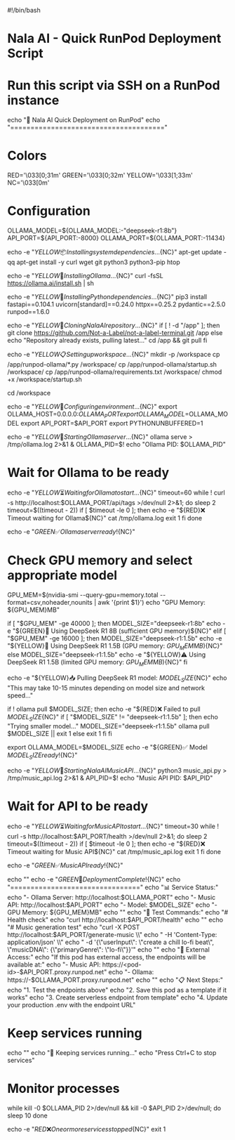 #!/bin/bash

# Nala AI - Quick RunPod Deployment Script
# Run this script via SSH on a RunPod instance

echo "🚀 Nala AI Quick Deployment on RunPod"
echo "======================================"

# Colors
RED='\033[0;31m'
GREEN='\033[0;32m'
YELLOW='\033[1;33m'
NC='\033[0m'

# Configuration
OLLAMA_MODEL=${OLLAMA_MODEL:-"deepseek-r1:8b"}
API_PORT=${API_PORT:-8000}
OLLAMA_PORT=${OLLAMA_PORT:-11434}

echo -e "${YELLOW}📦 Installing system dependencies...${NC}"
apt-get update -qq
apt-get install -y curl wget git python3 python3-pip htop

echo -e "${YELLOW}🤖 Installing Ollama...${NC}"
curl -fsSL https://ollama.ai/install.sh | sh

echo -e "${YELLOW}🐍 Installing Python dependencies...${NC}"
pip3 install fastapi==0.104.1 uvicorn[standard]==0.24.0 httpx==0.25.2 pydantic==2.5.0 runpod==1.6.0

echo -e "${YELLOW}📂 Cloning Nala AI repository...${NC}"
if [ ! -d "/app" ]; then
    git clone https://github.com/Not-a-Label/not-a-label-terminal.git /app
else
    echo "Repository already exists, pulling latest..."
    cd /app && git pull
fi

echo -e "${YELLOW}📋 Setting up workspace...${NC}"
mkdir -p /workspace
cp /app/runpod-ollama/*.py /workspace/
cp /app/runpod-ollama/startup.sh /workspace/
cp /app/runpod-ollama/requirements.txt /workspace/
chmod +x /workspace/startup.sh

cd /workspace

echo -e "${YELLOW}🔧 Configuring environment...${NC}"
export OLLAMA_HOST=0.0.0.0:$OLLAMA_PORT
export OLLAMA_MODEL=$OLLAMA_MODEL
export API_PORT=$API_PORT
export PYTHONUNBUFFERED=1

echo -e "${YELLOW}🚀 Starting Ollama server...${NC}"
ollama serve > /tmp/ollama.log 2>&1 &
OLLAMA_PID=$!
echo "Ollama PID: $OLLAMA_PID"

# Wait for Ollama to be ready
echo -e "${YELLOW}⏳ Waiting for Ollama to start...${NC}"
timeout=60
while ! curl -s http://localhost:$OLLAMA_PORT/api/tags >/dev/null 2>&1; do
    sleep 2
    timeout=$((timeout - 2))
    if [ $timeout -le 0 ]; then
        echo -e "${RED}❌ Timeout waiting for Ollama${NC}"
        cat /tmp/ollama.log
        exit 1
    fi
done

echo -e "${GREEN}✅ Ollama server ready!${NC}"

# Check GPU memory and select appropriate model
GPU_MEM=$(nvidia-smi --query-gpu=memory.total --format=csv,noheader,nounits | awk '{print $1}')
echo "GPU Memory: ${GPU_MEM}MB"

if [ "$GPU_MEM" -ge 40000 ]; then
    MODEL_SIZE="deepseek-r1:8b"
    echo -e "${GREEN}🎯 Using DeepSeek R1 8B (sufficient GPU memory)${NC}"
elif [ "$GPU_MEM" -ge 16000 ]; then
    MODEL_SIZE="deepseek-r1:1.5b"
    echo -e "${YELLOW}🎯 Using DeepSeek R1 1.5B (GPU memory: ${GPU_MEM}MB)${NC}"
else
    MODEL_SIZE="deepseek-r1:1.5b"
    echo -e "${YELLOW}⚠️ Using DeepSeek R1 1.5B (limited GPU memory: ${GPU_MEM}MB)${NC}"
fi

echo -e "${YELLOW}📥 Pulling DeepSeek R1 model: $MODEL_SIZE${NC}"
echo "This may take 10-15 minutes depending on model size and network speed..."

if ! ollama pull $MODEL_SIZE; then
    echo -e "${RED}❌ Failed to pull $MODEL_SIZE${NC}"
    if [ "$MODEL_SIZE" != "deepseek-r1:1.5b" ]; then
        echo "Trying smaller model..."
        MODEL_SIZE="deepseek-r1:1.5b"
        ollama pull $MODEL_SIZE || exit 1
    else
        exit 1
    fi
fi

export OLLAMA_MODEL=$MODEL_SIZE
echo -e "${GREEN}✅ Model $MODEL_SIZE ready!${NC}"

echo -e "${YELLOW}🎵 Starting Nala AI Music API...${NC}"
python3 music_api.py > /tmp/music_api.log 2>&1 &
API_PID=$!
echo "Music API PID: $API_PID"

# Wait for API to be ready
echo -e "${YELLOW}⏳ Waiting for Music API to start...${NC}"
timeout=30
while ! curl -s http://localhost:$API_PORT/health >/dev/null 2>&1; do
    sleep 2
    timeout=$((timeout - 2))
    if [ $timeout -le 0 ]; then
        echo -e "${RED}❌ Timeout waiting for Music API${NC}"
        cat /tmp/music_api.log
        exit 1
    fi
done

echo -e "${GREEN}✅ Music API ready!${NC}"

echo ""
echo -e "${GREEN}🎉 Deployment Complete!${NC}"
echo "================================"
echo "📊 Service Status:"
echo "- Ollama Server: http://localhost:$OLLAMA_PORT"
echo "- Music API: http://localhost:$API_PORT"
echo "- Model: $MODEL_SIZE"
echo "- GPU Memory: ${GPU_MEM}MB"
echo ""
echo "🧪 Test Commands:"
echo "# Health check"
echo "curl http://localhost:$API_PORT/health"
echo ""
echo "# Music generation test"
echo "curl -X POST http://localhost:$API_PORT/generate-music \\"
echo "  -H 'Content-Type: application/json' \\"
echo "  -d '{\"userInput\": \"create a chill lo-fi beat\", \"musicDNA\": {\"primaryGenre\": \"lo-fi\"}}'"
echo ""
echo "🔗 External Access:"
echo "If this pod has external access, the endpoints will be available at:"
echo "- Music API: https://<pod-id>-$API_PORT.proxy.runpod.net"
echo "- Ollama: https://<pod-id>-$OLLAMA_PORT.proxy.runpod.net"
echo ""
echo "📋 Next Steps:"
echo "1. Test the endpoints above"
echo "2. Save this pod as a template if it works"
echo "3. Create serverless endpoint from template"
echo "4. Update your production .env with the endpoint URL"

# Keep services running
echo ""
echo "🔄 Keeping services running..."
echo "Press Ctrl+C to stop services"

# Monitor processes
while kill -0 $OLLAMA_PID 2>/dev/null && kill -0 $API_PID 2>/dev/null; do
    sleep 10
done

echo -e "${RED}❌ One or more services stopped${NC}"
exit 1